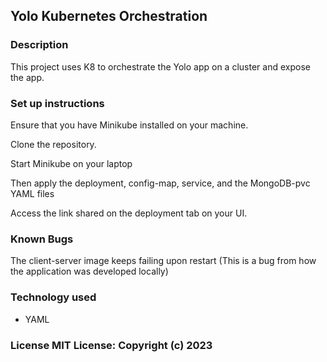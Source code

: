 ## Yolo Kubernetes Orchestration  

### Description

This project uses K8 to orchestrate the Yolo app on a cluster and expose the app.

### Set up instructions

Ensure that you have Minikube installed on your machine.

Clone the repository.

Start Minikube on your laptop

Then apply the deployment, config-map, service, and the MongoDB-pvc YAML files

Access the link shared on the deployment tab on your UI.

### Known Bugs

The client-server image keeps failing upon restart (This is a bug from how the application was developed locally)

### Technology used
- YAML

### License MIT License: Copyright (c) 2023


